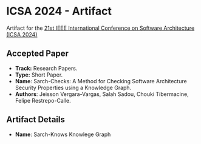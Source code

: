# ICSA 2024 - Artifact

Artifact for the [21st IEEE International Conference on Software Architecture (ICSA 2024)](https://conf.researchr.org/track/icsa-2024/)

## Accepted Paper

- **Track:** Research Papers.
- **Type:** Short Paper.
- **Name**: Sarch-Checks: A Method for Checking Software Architecture Security Properties using a Knowledge Graph.
- **Authors**: Jeisson Vergara-Vargas, Salah Sadou, Chouki Tibermacine, Felipe Restrepo-Calle.

## Artifact Details

- **Name**: Sarch-Knows Knowlege Graph